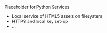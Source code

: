 Placeholder for Python Services
* Local service of HTML5 assets on filesystem
* HTTPS and local key set-up
* ...
